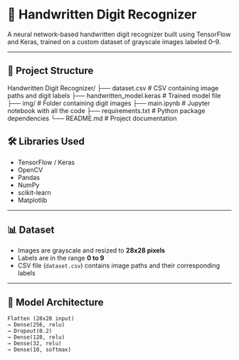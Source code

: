 # 🧠 Handwritten Digit Recognizer

A neural network-based handwritten digit recognizer built using TensorFlow and Keras, trained on a custom dataset of grayscale images labeled 0–9.

---

## 📂 Project Structure

Handwritten Digit Recognizer/
├── dataset.csv              # CSV containing image paths and digit labels
├── handwritten_model.keras  # Trained model file
├── img/                     # Folder containing digit images
├── main.ipynb               # Jupyter notebook with all the code
├── requirements.txt         # Python package dependencies
└── README.md                # Project documentation

## 🛠️ Libraries Used

- TensorFlow / Keras
- OpenCV
- Pandas
- NumPy
- scikit-learn
- Matplotlib

---

## 📊 Dataset

- Images are grayscale and resized to **28x28 pixels**
- Labels are in the range **0 to 9**
- CSV file (`dataset.csv`) contains image paths and their corresponding labels

---

## 🚀 Model Architecture

```text
Flatten (28x28 input)
→ Dense(256, relu)
→ Dropout(0.2)
→ Dense(128, relu)
→ Dense(32, relu)
→ Dense(10, softmax)

